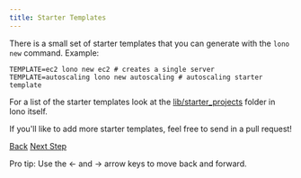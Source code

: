```yaml
---
title: Starter Templates
---
```


There is a small set of starter templates that you can generate with the `lono new` command. Example:

```
TEMPLATE=ec2 lono new ec2 # creates a single server
TEMPLATE=autoscaling lono new autoscaling # autoscaling starter template
```

For a list of the starter templates look at the [lib/starter_projects](https://github.com/tongueroo/lono/tree/master/lib/starter_projects) folder in lono itself.

If you'll like to add more starter templates, feel free to send in a pull request!

<a id="prev" class="btn btn-basic" href="{% link _docs/lono-suffix.md %}">Back</a>
<a id="next" class="btn btn-primary" href="{% link _docs/nested-stacks.md %}">Next Step</a>
<p class="keyboard-tip">Pro tip: Use the <- and -> arrow keys to move back and forward.</p>
